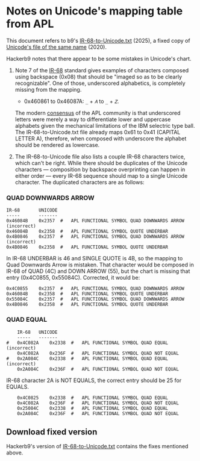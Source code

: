 # Notes on Unicode's mapping table from APL

This document refers to b9's [IR-68-to-Unicode.txt](IR-68-to-Unicode.txt)
(2025), a fixed copy of [Unicode's file of the same name][Uni68] (2020).

[Uni68]: https://www.unicode.org/Public/MAPPINGS/VENDORS/MISC/APL-ISO-IR-68.TXT "Unicode's old IR-68 mapping, 2020-07-17 22:58:00 GMT."

Hackerb9 notes that there appear to be some mistakes in Unicode's
chart. 

1. Note 7 of the [IR-68][IR68] standard gives examples of characters
   composed using backspace (0x08) that should be "imaged so as to be
   clearly recognizable". One of those, underscored alphabetics, is
   completely missing from the mapping.

     * 0x460861 to 0x46087A: `_` + `𝐴` to `_` + `𝑍`.

   The modern [consensus][consensus] of the APL community is that
   underscored letters were merely a way to differentiate lower and
   uppercase alphabets given the mechanical limitations of the IBM
   selectric type ball. The IR-68-to-Unicode.txt file already maps
   0x61 to 0x41 (CAPITAL LETTER A), therefore, when composed with
   underscore the alphabet should be rendered as lowercase.

[IR68]: https://github.com/hackerb9/vt340test/blob/main/docs/standards/IR068-APL.pdf "APL Character Set encoding standard, 1983-06-01"
[consensus]: https://www.math.uwaterloo.ca/~ljdickey/apl-rep/tables "Working Draft of an unpublished standard for APL, 2000"

2. The IR-68-to-Unicode file also lists a couple IR-68 characters
twice, which can't be right. While there should be duplicates of the
Unicode characters — composition by backspace overprinting can happen
in either order — every IR-68 sequence should map to a single Unicode
character. The duplicated characters are as follows:

### QUAD DOWNWARDS ARROW

```
IR-68       UNICODE
-----       -------
0x46084B	0x2357	#	APL FUNCTIONAL SYMBOL QUAD DOWNWARDS ARROW (incorrect)
0x46084B	0x2358	#	APL FUNCTIONAL SYMBOL QUOTE UNDERBAR
0x4B0846	0x2357	#	APL FUNCTIONAL SYMBOL QUAD DOWNWARDS ARROW (incorrect)
0x4B0846	0x2358	#	APL FUNCTIONAL SYMBOL QUOTE UNDERBAR
```

In IR-68 UNDERBAR is 46 and SINGLE QUOTE is 4B, so the mapping to Quad
Downwards Arrow is mistaken. That character would be composed in IR-68
of QUAD (4C) and DOWN ARROW (55), but the chart is missing that entry
(0x4C0855, 0x55084C). Corrected, it would be:

```
0x4C0855	0x2357	#	APL FUNCTIONAL SYMBOL QUAD DOWNWARDS ARROW
0x46084B	0x2358	#	APL FUNCTIONAL SYMBOL QUOTE UNDERBAR
0x55084C	0x2357	#	APL FUNCTIONAL SYMBOL QUAD DOWNWARDS ARROW
0x4B0846	0x2358	#	APL FUNCTIONAL SYMBOL QUOTE UNDERBAR
```

### QUAD EQUAL

```
    IR-68 	UNICODE
    -----	-------
#   0x4C082A	0x2338	#	APL FUNCTIONAL SYMBOL QUAD EQUAL (incorrect)
    0x4C082A	0x236F	#	APL FUNCTIONAL SYMBOL QUAD NOT EQUAL
#   0x2A084C	0x2338	#	APL FUNCTIONAL SYMBOL QUAD EQUAL (incorrect)
    0x2A084C	0x236F	#	APL FUNCTIONAL SYMBOL QUAD NOT EQUAL
```

IR-68 character 2A is NOT EQUALS, the correct entry should be 25 for EQUALS.

```
    0x4C0825	0x2338	#	APL FUNCTIONAL SYMBOL QUAD EQUAL
    0x4C082A	0x236F	#	APL FUNCTIONAL SYMBOL QUAD NOT EQUAL
    0x25084C	0x2338	#	APL FUNCTIONAL SYMBOL QUAD EQUAL
    0x2A084C	0x236F	#	APL FUNCTIONAL SYMBOL QUAD NOT EQUAL
```

## Download fixed version

Hackerb9's version of [IR-68-to-Unicode.txt](IR-68-to-Unicode.txt)
contains the fixes mentioned above.
